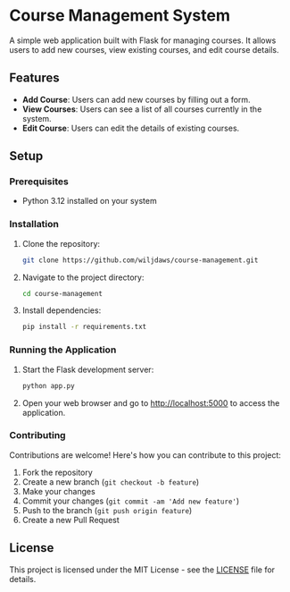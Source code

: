 # Course Management System

A simple web application built with Flask for managing courses. It allows users to add new courses, view existing courses, and edit course details.

## Features

- **Add Course**: Users can add new courses by filling out a form.
- **View Courses**: Users can see a list of all courses currently in the system.
- **Edit Course**: Users can edit the details of existing courses.

## Setup

### Prerequisites

- Python 3.12 installed on your system

### Installation

1. Clone the repository:

    ```bash
    git clone https://github.com/wiljdaws/course-management.git
    ```

2. Navigate to the project directory:

    ```bash
    cd course-management
    ```

3. Install dependencies:

    ```bash
    pip install -r requirements.txt
    ```

### Running the Application

1. Start the Flask development server:

    ```bash
    python app.py
    ```

2. Open your web browser and go to [http://localhost:5000](http://localhost:5000) to access the application.

### Contributing

Contributions are welcome! Here's how you can contribute to this project:

1. Fork the repository
2. Create a new branch (`git checkout -b feature`)
3. Make your changes
4. Commit your changes (`git commit -am 'Add new feature'`)
5. Push to the branch (`git push origin feature`)
6. Create a new Pull Request

## License

This project is licensed under the MIT License - see the [LICENSE](LICENSE) file for details.
